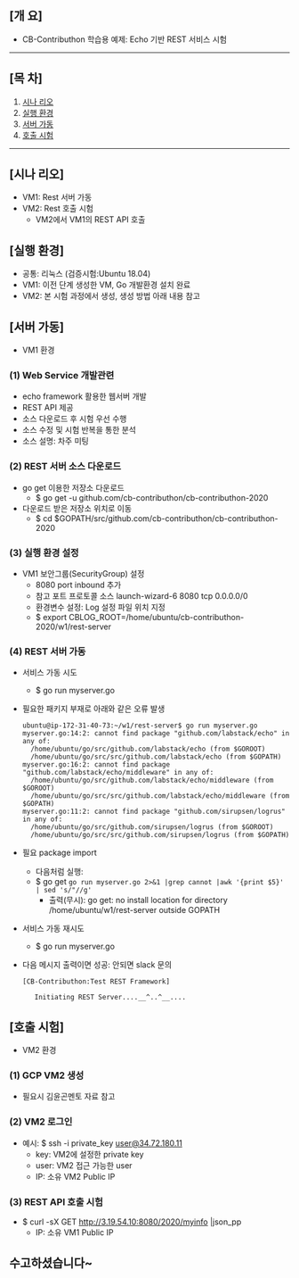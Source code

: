 ## [개    요]
  - CB-Contributhon 학습용 예제: Echo 기반 REST 서비스 시험

***

## [목    차]

1. [시나 리오](#시나-리오)
2. [실행 환경](#실행-환경)
3. [서버 가동](#서버-가동)
4. [호출 시험](#호출-시험)

***

## [시나 리오]
  - VM1: Rest 서버 가동
  - VM2: Rest 호출 시험
    - VM2에서 VM1의 REST API 호출

## [실행 환경]

  - 공통: 리눅스 (검증시험:Ubuntu 18.04) 
  - VM1: 이전 단계 생성한 VM, Go 개발환경 설치 완료
  - VM2: 본 시험 과정에서 생성, 생성 방법 아래 내용 참고

## [서버 가동]
  - VM1 환경

### (1) Web Service 개발관련
  - echo framework 활용한 웹서버 개발
  - REST API 제공
  - 소스 다운로드 후 시험 우선 수행
  - 소스 수정 및 시험 반복을 통한 분석
  - 소스 설명: 차주 미팅 
  
### (2) REST 서버 소스 다운로드
  - go get 이용한 저장소 다운로드
	  - $ go get -u github.com/cb-contributhon/cb-contributhon-2020
  - 다운로드 받은 저장소 위치로 이동
	  - $ cd $GOPATH/src/github.com/cb-contributhon/cb-contributhon-2020

### (3) 실행 환경 설정
  - VM1 보안그룹(SecurityGroup) 설정
    - 8080 port inbound 추가
    - 참고
      포트	프로토콜	소스	launch-wizard-6
      8080	tcp	0.0.0.0/0	
	- 환경변수 설정: Log 설정 파일 위치 지정
    - $ export CBLOG_ROOT=/home/ubuntu/cb-contributhon-2020/w1/rest-server

### (4) REST 서버 가동
  - 서비스 가동 시도
	- $ go run myserver.go
  - 필요한 패키지 부재로 아래와 같은 오류 발생 

      ```
      ubuntu@ip-172-31-40-73:~/w1/rest-server$ go run myserver.go
      myserver.go:14:2: cannot find package "github.com/labstack/echo" in any of:
        /home/ubuntu/go/src/github.com/labstack/echo (from $GOROOT)
        /home/ubuntu/go/src/src/github.com/labstack/echo (from $GOPATH)
      myserver.go:16:2: cannot find package "github.com/labstack/echo/middleware" in any of:
        /home/ubuntu/go/src/github.com/labstack/echo/middleware (from $GOROOT)
        /home/ubuntu/go/src/src/github.com/labstack/echo/middleware (from $GOPATH)
      myserver.go:11:2: cannot find package "github.com/sirupsen/logrus" in any of:
        /home/ubuntu/go/src/github.com/sirupsen/logrus (from $GOROOT)
        /home/ubuntu/go/src/src/github.com/sirupsen/logrus (from $GOPATH)
      ```

  - 필요 package import
    - 다음처럼 실행: 
    - $ go get `go run myserver.go 2>&1 |grep cannot |awk '{print $5}' | sed 's/"//g'`
      - 출력(무시): go get: no install location for directory /home/ubuntu/w1/rest-server outside GOPATH
  - 서비스 가동 재시도
	- $ go run myserver.go
  - 다음 메시지 출력이면 성공: 안되면 slack 문의

      ```
      [CB-Contributhon:Test REST Framework]

         Initiating REST Server....__^..^__....
      ```

## [호출 시험]
  - VM2 환경
  
### (1) GCP VM2 생성
  - 필요시 김윤곤멘토 자료 참고
  
### (2) VM2 로그인
  - 예시: $ ssh -i private_key user@34.72.180.11
    - key: VM2에 설정한 private key
    - user: VM2 접근 가능한 user
    - IP: 소유 VM2 Public IP
  
### (3) REST API 호출 시험
  - $ curl -sX GET http://3.19.54.10:8080/2020/myinfo |json_pp
    - IP: 소유 VM1 Public IP

## 수고하셨습니다~
